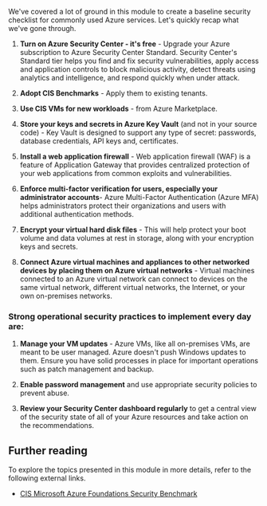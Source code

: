 We've covered a lot of ground in this module to create a baseline security checklist for commonly used Azure services. Let's quickly recap what we've gone through.

1. **Turn on Azure Security Center - it's free** - Upgrade your Azure subscription to Azure Security Center Standard. Security Center's Standard tier helps you find and fix security vulnerabilities, apply access and application controls to block malicious activity, detect threats using analytics and intelligence, and respond quickly when under attack.

1. **Adopt CIS Benchmarks** - Apply them to existing tenants.

1. **Use CIS VMs for new workloads** - from Azure Marketplace.

1. **Store your keys and secrets in Azure Key Vault** (and not in your source code) - Key Vault is designed to support any type of secret: passwords, database credentials, API keys and, certificates.

1. **Install a web application firewall** - Web application firewall (WAF) is a feature of Application Gateway that provides centralized protection of your web applications from common exploits and vulnerabilities.

1. **Enforce multi-factor verification for users, especially your administrator accounts**- Azure Multi-Factor Authentication (Azure MFA) helps administrators protect their organizations and users with additional authentication methods.

1. **Encrypt your virtual hard disk files** - This will help protect your boot volume and data volumes at rest in storage, along with your encryption keys and secrets.

1. **Connect Azure virtual machines and appliances to other networked devices by placing them on Azure virtual networks** -  Virtual machines connected to an Azure virtual network can connect to devices on the same virtual network, different virtual networks, the Internet, or your own on-premises networks.

### Strong operational security practices to implement every day are:

1. **Manage your VM updates** - Azure VMs, like all on-premises VMs, are meant to be user managed. Azure doesn't push Windows updates to them. Ensure you have solid processes in place for important operations such as patch management and backup.

1. **Enable password management** and use appropriate security policies to prevent abuse.

1. **Review your Security Center dashboard regularly** to get a central view of the security state of all of your Azure resources and take action on the recommendations.

## Further reading

To explore the topics presented in this module in more details, refer to the following external links.

- [CIS Microsoft Azure Foundations Security Benchmark](https://azure.microsoft.com/resources/cis-microsoft-azure-foundations-security-benchmark/)
